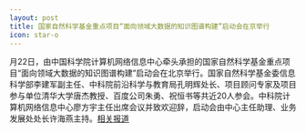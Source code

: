 ```yaml
---
layout: post
title: 国家自然科学基金重点项目“面向领域大数据的知识图谱构建”启动会在京举行
icon: star-o
---
```


月22日，由中国科学院计算机网络信息中心牵头承担的国家自然科学基金重点项目“面向领域大数据的知识图谱构建”启动会在北京举行。国家自然科学基金委信息科学部李建军副主任、中科院前沿科学与教育局孔明辉处长、项目顾问专家及项目参与单位清华大学唐杰教授、百度公司朱勇、祝恒书等共近20人参会。中科院计算机网络信息中心廖方宇主任出席会议并致欢迎辞，启动会由中心主任助理、业务发展处处长许海燕主持。<a href="http://www.cnic.cas.cn/xwdt/yfdt/201902/t20190225_5244573.html">相关报道</a>
